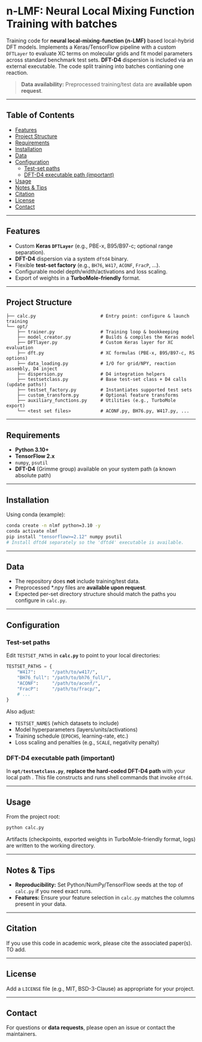 # n-LMF: Neural Local Mixing Function Training with batches

Training code for **neural local-mixing-function (n-LMF)** based local-hybrid DFT models.
Implements a Keras/TensorFlow pipeline with a custom `DFTLayer` to evaluate XC terms on molecular grids and fit model parameters across standard benchmark test sets. **DFT-D4** dispersion is included via an external executable. The code split training into batches contianing one reaction.

> **Data availability:** Preprocessed training/test data are **available upon request**.

---

## Table of Contents

- [Features](#features)
- [Project Structure](#project-structure)
- [Requirements](#requirements)
- [Installation](#installation)
- [Data](#data)
- [Configuration](#configuration)
  - [Test-set paths](#test-set-paths)
  - [DFT-D4 executable path (important)](#dft-d4-executable-path-important)
- [Usage](#usage)
- [Notes & Tips](#notes--tips)
- [Citation](#citation)
- [License](#license)
- [Contact](#contact)

---

## Features

- Custom **Keras `DFTLayer`** (e.g., PBE-x, B95/B97-c; optional range separation).
- **DFT-D4** dispersion via a system `dftd4` binary.
- Flexible **test-set factory** (e.g., `BH76`, `W417`, `ACONF`, `FracP`, …).
- Configurable model depth/width/activations and loss scaling.
- Export of weights in a **TurboMole-friendly** format.

---

## Project Structure

```
├── calc.py                        # Entry point: configure & launch training
└── opt/
    ├── trainer.py                 # Training loop & bookkeeping
    ├── model_creator.py           # Builds & compiles the Keras model
    ├── DFTlayer.py                # Custom Keras layer for XC evaluation
    ├── dft.py                     # XC formulas (PBE-x, B95/B97-c, RS options)
    ├── data_loading.py            # I/O for grid/NPY, reaction assembly, D4 inject
    ├── dispersion.py              # D4 integration helpers
    ├── testsetclass.py            # Base test-set class + D4 calls (update paths!)
    ├── testset_factory.py         # Instantiates supported test sets
    ├── custom_transform.py        # Optional feature transforms
    ├── auxiliary_functions.py     # Utilities (e.g., TurboMole export)
    └── <test set files>           # ACONF.py, BH76.py, W417.py, ...
```

---

## Requirements

- **Python 3.10+**
- **TensorFlow 2.x**
- `numpy`, `psutil`
- **DFT-D4** (Grimme group) available on your system path (a known absolute path)

---

## Installation

Using conda (example):

```bash
conda create -n nlmf python=3.10 -y
conda activate nlmf
pip install "tensorflow>=2.12" numpy psutil
# Install dftd4 separately so the 'dftd4' executable is available.
```

---

## Data

- The repository does **not** include training/test data.
- Preprocessed *.npy files are **available upon request**.
- Expected per-set directory structure should match the paths you configure in `calc.py`.

---

## Configuration

### Test-set paths

Edit `TESTSET_PATHS` in **`calc.py`** to point to your local directories:

```python
TESTSET_PATHS = {
    "W417":      "/path/to/w417/",
    "BH76_full": "/path/to/bh76_full/",
    "ACONF":     "/path/to/aconf/",
    "FracP":     "/path/to/fracp/",
    # ...
}
```

Also adjust:
- `TESTSET_NAMES` (which datasets to include)
- Model hyperparameters (layers/units/activations)
- Training schedule (`EPOCHS`, learning-rate, etc.)
- Loss scaling and penalties (e.g., `SCALE`, negativity penalty)

### DFT-D4 executable path (important)

In **`opt/testsetclass.py`**, **replace the hard-coded DFT-D4 path** with your local path . This file constructs and runs shell commands that invoke `dftd4`. 

---

## Usage

From the project root:

```bash
python calc.py
```

Artifacts (checkpoints, exported weights in TurboMole-friendly format, logs) are written to the working directory.

---

## Notes & Tips

- **Reproducibility:** Set Python/NumPy/TensorFlow seeds at the top of `calc.py` if you need exact runs.
- **Features:** Ensure your feature selection in `calc.py` matches the columns present in your data.

---

## Citation

If you use this code in academic work, please cite the associated paper(s).
TO add.

---

## License

Add a `LICENSE` file (e.g., MIT, BSD-3-Clause) as appropriate for your project.

---

## Contact

For questions or **data requests**, please open an issue or contact the maintainers.
